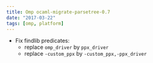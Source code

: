 ```yaml
---
title: Omp ocaml-migrate-parsetree-0.7
date: "2017-03-22"
tags: [omp, platform]
---
```


- Fix findlib predicates:
  - replace `omp_driver` by `ppx_driver`
  - replace `-custom_ppx` by `-custom_ppx,-ppx_driver`
